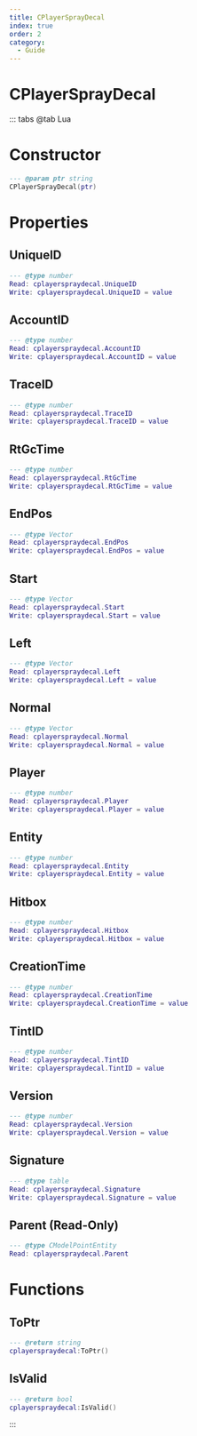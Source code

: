```yaml
---
title: CPlayerSprayDecal
index: true
order: 2
category:
  - Guide
---
```


# CPlayerSprayDecal

::: tabs
@tab Lua
# Constructor
```lua
--- @param ptr string
CPlayerSprayDecal(ptr)
```
# Properties
## UniqueID 
```lua
--- @type number
Read: cplayerspraydecal.UniqueID
Write: cplayerspraydecal.UniqueID = value
```
## AccountID 
```lua
--- @type number
Read: cplayerspraydecal.AccountID
Write: cplayerspraydecal.AccountID = value
```
## TraceID 
```lua
--- @type number
Read: cplayerspraydecal.TraceID
Write: cplayerspraydecal.TraceID = value
```
## RtGcTime 
```lua
--- @type number
Read: cplayerspraydecal.RtGcTime
Write: cplayerspraydecal.RtGcTime = value
```
## EndPos 
```lua
--- @type Vector
Read: cplayerspraydecal.EndPos
Write: cplayerspraydecal.EndPos = value
```
## Start 
```lua
--- @type Vector
Read: cplayerspraydecal.Start
Write: cplayerspraydecal.Start = value
```
## Left 
```lua
--- @type Vector
Read: cplayerspraydecal.Left
Write: cplayerspraydecal.Left = value
```
## Normal 
```lua
--- @type Vector
Read: cplayerspraydecal.Normal
Write: cplayerspraydecal.Normal = value
```
## Player 
```lua
--- @type number
Read: cplayerspraydecal.Player
Write: cplayerspraydecal.Player = value
```
## Entity 
```lua
--- @type number
Read: cplayerspraydecal.Entity
Write: cplayerspraydecal.Entity = value
```
## Hitbox 
```lua
--- @type number
Read: cplayerspraydecal.Hitbox
Write: cplayerspraydecal.Hitbox = value
```
## CreationTime 
```lua
--- @type number
Read: cplayerspraydecal.CreationTime
Write: cplayerspraydecal.CreationTime = value
```
## TintID 
```lua
--- @type number
Read: cplayerspraydecal.TintID
Write: cplayerspraydecal.TintID = value
```
## Version 
```lua
--- @type number
Read: cplayerspraydecal.Version
Write: cplayerspraydecal.Version = value
```
## Signature 
```lua
--- @type table
Read: cplayerspraydecal.Signature
Write: cplayerspraydecal.Signature = value
```
## Parent (Read-Only)
```lua
--- @type CModelPointEntity
Read: cplayerspraydecal.Parent
```
# Functions
## ToPtr
```lua
--- @return string
cplayerspraydecal:ToPtr()
```
## IsValid
```lua
--- @return bool
cplayerspraydecal:IsValid()
```

:::